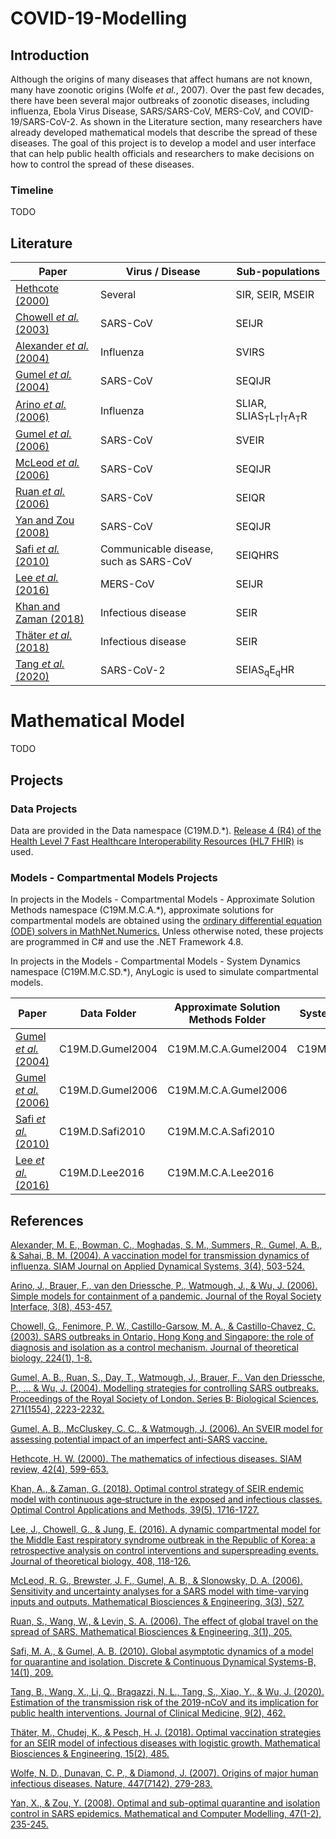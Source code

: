 ﻿# COVID-19-Modelling

## Introduction

Although the origins of many diseases that affect humans are not known, many have zoonotic origins (Wolfe *et al.*, 2007). 
Over the past few decades, there have been several major outbreaks of zoonotic diseases, including influenza, Ebola Virus Disease, SARS/SARS-CoV, MERS-CoV, and COVID-19/SARS-CoV-2. 
As shown in the Literature section, many researchers have already developed mathematical models that describe the spread of these diseases.
The goal of this project is to develop a model and user interface that can help public health officials and researchers to make decisions on how to control the spread of these diseases.

### Timeline

TODO

## Literature

Paper                                                                                     | Virus / Disease                         | Sub-populations
------------ | ------------- | -------------
[Hethcote (2000)](https://epubs.siam.org/doi/abs/10.1137/s0036144500371907)                    | Several                                | SIR, SEIR, MSEIR
[Chowell *et al.* (2003)](https://www.sciencedirect.com/science/article/pii/S0022519303002285) | SARS-CoV                               | SEIJR
[Alexander *et al.* (2004)](https://epubs.siam.org/doi/abs/10.1137/030600370)                  | Influenza                              | SVIRS
[Gumel *et al.* (2004)](https://royalsocietypublishing.org/doi/10.1098/rspb.2004.2800)         | SARS-CoV                               | SEQIJR
[Arino *et al.* (2006)](https://royalsocietypublishing.org/doi/full/10.1098/rsif.2006.0112)    | Influenza                              | SLIAR, SLIAS<sub>T</sub>L<sub>T</sub>I<sub>T</sub>A<sub>T</sub>R
[Gumel *et al.* (2006)](https://www.aimspress.com/article/10.3934/mbe.2006.3.485)              | SARS-CoV                               | SVEIR
[McLeod *et al.* (2006)](http://www.aimspress.com/article/10.3934/mbe.2006.3.527)              | SARS-CoV                               | SEQIJR
[Ruan *et al.* (2006)](https://www.aimspress.com/article/10.3934/mbe.2006.3.205)               | SARS-CoV                               | SEIQR
[Yan and Zou (2008)](https://www.sciencedirect.com/science/article/pii/S0895717707001628)      | SARS-CoV                               | SEQIJR
[Safi *et al.* (2010)](http://www.aimsciences.org/article/doi/10.3934/dcdsb.2010.14.209)       | Communicable disease, such as SARS-CoV | SEIQHRS
[Lee *et al.* (2016)](https://www.ncbi.nlm.nih.gov/pmc/articles/PMC7094115/)                   | MERS-CoV                               | SEIJR
[Khan and Zaman (2018)](https://onlinelibrary.wiley.com/doi/full/10.1002/oca.2437)             | Infectious disease                     | SEIR
[Thäter *et al.* (2018)](https://www.aimsciences.org/article/doi/10.3934/mbe.2018022)          | Infectious disease                     | SEIR
[Tang *et al.* (2020)](https://www.mdpi.com/2077-0383/9/2/462)                                 | SARS-CoV-2                             | SEIAS<sub>q</sub>E<sub>q</sub>HR

# Mathematical Model

TODO

## Projects

### Data Projects

Data are provided in the Data namespace (C19M.D.*). [Release 4 (R4) of the Health Level 7 Fast Healthcare Interoperability Resources (HL7 FHIR)](https://hl7.org/fhir/R4/index.html) is used.

### Models - Compartmental Models Projects

In projects in the Models - Compartmental Models - Approximate Solution Methods namespace (C19M.M.C.A.*), approximate solutions for compartmental models are obtained using the [ordinary differential equation (ODE) solvers in MathNet.Numerics.](https://numerics.mathdotnet.com/api/MathNet.Numerics.OdeSolvers/)  Unless otherwise noted, these projects are programmed in C# and use the .NET Framework 4.8.

In projects in the Models - Compartmental Models - System Dynamics namespace (C19M.M.C.SD.*), AnyLogic is used to simulate compartmental models.

Paper                                                                                    | Data Folder      | Approximate Solution Methods Folder | System Dynamics Folder
------------ | ------------- | ------------- | ------------- 
[Gumel *et al.* (2004)](https://royalsocietypublishing.org/doi/10.1098/rspb.2004.2800)   | C19M.D.Gumel2004 | C19M.M.C.A.Gumel2004       |  C19M.M.C.SD.Gumel2004           
[Gumel *et al.* (2006)](https://www.aimspress.com/article/10.3934/mbe.2006.3.485)        | C19M.D.Gumel2006 | C19M.M.C.A.Gumel2006       |          
[Safi *et al.* (2010)](http://www.aimsciences.org/article/doi/10.3934/dcdsb.2010.14.209) | C19M.D.Safi2010  | C19M.M.C.A.Safi2010        |     
[Lee *et al.* (2016)](https://www.ncbi.nlm.nih.gov/pmc/articles/PMC7094115/)             | C19M.D.Lee2016   | C19M.M.C.A.Lee2016         |        

## References

[Alexander, M. E., Bowman, C., Moghadas, S. M., Summers, R., Gumel, A. B., & Sahai, B. M. (2004). A vaccination model for transmission dynamics of influenza. SIAM Journal on Applied Dynamical Systems, 3(4), 503-524.](https://epubs.siam.org/doi/abs/10.1137/030600370)

[Arino, J., Brauer, F., van den Driessche, P., Watmough, J., & Wu, J. (2006). Simple models for containment of a pandemic. Journal of the Royal Society Interface, 3(8), 453-457.](https://royalsocietypublishing.org/doi/full/10.1098/rsif.2006.0112)

[Chowell, G., Fenimore, P. W., Castillo-Garsow, M. A., & Castillo-Chavez, C. (2003). SARS outbreaks in Ontario, Hong Kong and Singapore: the role of diagnosis and isolation as a control mechanism. Journal of theoretical biology, 224(1), 1-8.](https://www.sciencedirect.com/science/article/pii/S0022519303002285)

[Gumel, A. B., Ruan, S., Day, T., Watmough, J., Brauer, F., Van den Driessche, P., ... & Wu, J. (2004). Modelling strategies for controlling SARS outbreaks. Proceedings of the Royal Society of London. Series B: Biological Sciences, 271(1554), 2223-2232.](https://royalsocietypublishing.org/doi/10.1098/rspb.2004.2800)

[Gumel, A. B., McCluskey, C. C., & Watmough, J. (2006). An SVEIR model for assessing potential impact of an imperfect anti-SARS vaccine.](https://www.aimspress.com/article/10.3934/mbe.2006.3.485) 

[Hethcote, H. W. (2000). The mathematics of infectious diseases. SIAM review, 42(4), 599-653.](https://epubs.siam.org/doi/abs/10.1137/s0036144500371907)

[Khan, A., & Zaman, G. (2018). Optimal control strategy of SEIR endemic model with continuous age‐structure in the exposed and infectious classes. Optimal Control Applications and Methods, 39(5), 1716-1727.](https://onlinelibrary.wiley.com/doi/full/10.1002/oca.2437) 

[Lee, J., Chowell, G., & Jung, E. (2016). A dynamic compartmental model for the Middle East respiratory syndrome outbreak in the Republic of Korea: a retrospective analysis on control interventions and superspreading events. Journal of theoretical biology, 408, 118-126.](https://www.ncbi.nlm.nih.gov/pmc/articles/PMC7094115/) 

[McLeod, R. G., Brewster, J. F., Gumel, A. B., & Slonowsky, D. A. (2006). Sensitivity and uncertainty analyses for a SARS model with time-varying inputs and outputs. Mathematical Biosciences & Engineering, 3(3), 527.](http://www.aimspress.com/article/10.3934/mbe.2006.3.527) 

[Ruan, S., Wang, W., & Levin, S. A. (2006). The effect of global travel on the spread of SARS. Mathematical Biosciences & Engineering, 3(1), 205.](https://www.aimspress.com/article/10.3934/mbe.2006.3.205)

[Safi, M. A., & Gumel, A. B. (2010). Global asymptotic dynamics of a model for quarantine and isolation. Discrete & Continuous Dynamical Systems-B, 14(1), 209.](http://www.aimsciences.org/article/doi/10.3934/dcdsb.2010.14.209)

[Tang, B., Wang, X., Li, Q., Bragazzi, N. L., Tang, S., Xiao, Y., & Wu, J. (2020). Estimation of the transmission risk of the 2019-nCoV and its implication for public health interventions. Journal of Clinical Medicine, 9(2), 462.](https://www.mdpi.com/2077-0383/9/2/462)    

[Thäter, M., Chudej, K., & Pesch, H. J. (2018). Optimal vaccination strategies for an SEIR model of infectious diseases with logistic growth. Mathematical Biosciences & Engineering, 15(2), 485.](https://www.aimsciences.org/article/doi/10.3934/mbe.2018022) 

[Wolfe, N. D., Dunavan, C. P., & Diamond, J. (2007). Origins of major human infectious diseases. Nature, 447(7142), 279-283.](https://www.nature.com/articles/nature05775)

[Yan, X., & Zou, Y. (2008). Optimal and sub-optimal quarantine and isolation control in SARS epidemics. Mathematical and Computer Modelling, 47(1-2), 235-245.](https://www.sciencedirect.com/science/article/pii/S0895717707001628)
